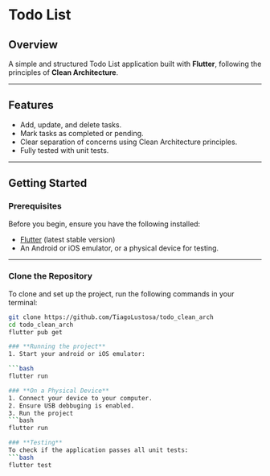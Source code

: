 # **Todo List**

## **Overview**
A simple and structured Todo List application built with **Flutter**, following the principles of **Clean Architecture**.

---

## **Features**
- Add, update, and delete tasks.
- Mark tasks as completed or pending.
- Clear separation of concerns using Clean Architecture principles.
- Fully tested with unit tests.

---

## **Getting Started**

### **Prerequisites**
Before you begin, ensure you have the following installed:
- [Flutter](https://flutter.dev/docs/get-started/install) (latest stable version)
- An Android or iOS emulator, or a physical device for testing.

---

### **Clone the Repository**
To clone and set up the project, run the following commands in your terminal:

```bash
git clone https://github.com/TiagoLustosa/todo_clean_arch
cd todo_clean_arch
flutter pub get

### **Running the project**
1. Start your android or iOS emulator:

```bash
flutter run

### **On a Physical Device**
1. Connect your device to your computer.
2. Ensure USB debbuging is enabled.
3. Run the project
```bash
flutter run

### **Testing**
To check if the application passes all unit tests:
```bash
flutter test
